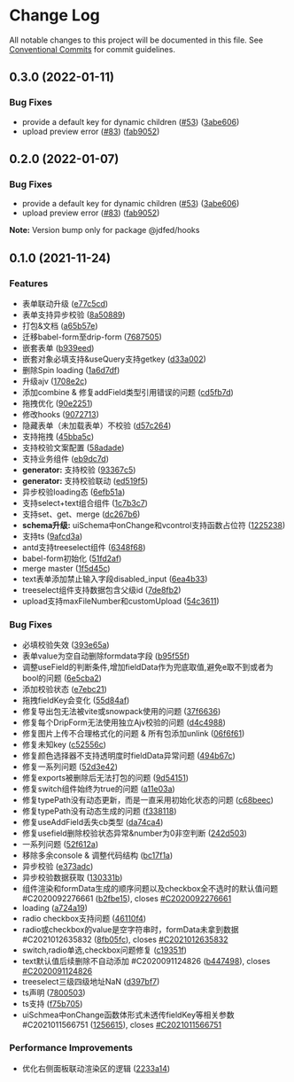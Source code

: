 # Change Log

All notable changes to this project will be documented in this file.
See [Conventional Commits](https://conventionalcommits.org) for commit guidelines.

## 0.3.0 (2022-01-11)


### Bug Fixes

* provide a default key for dynamic children ([#53](https://github.com/jdfed/drip-form/issues/53)) ([3abe606](https://github.com/jdfed/drip-form/commit/3abe6068e20d2d567426eb7ee637e2b6a0c93af5))
* upload preview error ([#83](https://github.com/jdfed/drip-form/issues/83)) ([fab9052](https://github.com/jdfed/drip-form/commit/fab90527dbedca35cc2119bca93106f9fa58ee28))



## 0.2.0 (2022-01-07)


### Bug Fixes

* provide a default key for dynamic children ([#53](https://github.com/jdfed/drip-form/issues/53)) ([3abe606](https://github.com/jdfed/drip-form/commit/3abe6068e20d2d567426eb7ee637e2b6a0c93af5))
* upload preview error ([#83](https://github.com/jdfed/drip-form/issues/83)) ([fab9052](https://github.com/jdfed/drip-form/commit/fab90527dbedca35cc2119bca93106f9fa58ee28))





**Note:** Version bump only for package @jdfed/hooks





## 0.1.0 (2021-11-24)


### Features

* 表单联动升级 ([e77c5cd](https://github.com/jdfed/drip-form/commit/e77c5cda7e7f89dcab9b624f2e81a95f15412bee))
* 表单支持异步校验 ([8a50889](https://github.com/jdfed/drip-form/commit/8a50889e6ce05977308c76d2daf9f18408c4f8e3))
* 打包&文档 ([a65b57e](https://github.com/jdfed/drip-form/commit/a65b57e1fa390dc38d1bd3d9a5cb2c98f446744f))
* 迁移babel-form至drip-form ([7687505](https://github.com/jdfed/drip-form/commit/768750518a8fdd9de93234fb8fbd5fc1cbd555b6))
* 嵌套表单 ([b939eed](https://github.com/jdfed/drip-form/commit/b939eed9bf23db5efa9a6c8177a24b397f4e8ba8))
* 嵌套对象必填支持&useQuery支持getkey ([d33a002](https://github.com/jdfed/drip-form/commit/d33a002567c7061ee28f5063738cba71c53872bf))
* 删除Spin loading ([1a6d7df](https://github.com/jdfed/drip-form/commit/1a6d7df9e638d49bb3b938c2bbc46fb274bb6ea3))
* 升级ajv ([1708e2c](https://github.com/jdfed/drip-form/commit/1708e2c8ad8581a78be9923f194c494e2f970a4c))
* 添加combine & 修复addField类型引用错误的问题 ([cd5fb7d](https://github.com/jdfed/drip-form/commit/cd5fb7d73704739073f734dcd1ca384299ba2f67))
* 拖拽优化 ([90e2251](https://github.com/jdfed/drip-form/commit/90e22517082fe2a432bb443fc1961451da7b2ba0))
* 修改hooks ([9072713](https://github.com/jdfed/drip-form/commit/90727133557293e4a31d43470c2549b54b0a38d2))
* 隐藏表单（未加载表单）不校验 ([d57c264](https://github.com/jdfed/drip-form/commit/d57c264eb1bab35c7269445def82169e0ee73cf7))
* 支持拖拽 ([45bba5c](https://github.com/jdfed/drip-form/commit/45bba5c4f75a268b06310105b6865bb42f3eca39))
* 支持校验文案配置 ([58adade](https://github.com/jdfed/drip-form/commit/58adadebdb12233bd961ef5a0937240893b9eb5f))
* 支持业务组件 ([eb9dc7d](https://github.com/jdfed/drip-form/commit/eb9dc7dafdd78ebb2fbbc375d73b0530b066b6e3))
* **generator:** 支持校验 ([93367c5](https://github.com/jdfed/drip-form/commit/93367c5d965007638b51653459f1faeff9d637c5))
* **generator:** 支持校验联动 ([ed519f5](https://github.com/jdfed/drip-form/commit/ed519f559ea5ceb0524787f6a8e343fbe845024b))
* 异步校验loading态 ([6efb51a](https://github.com/jdfed/drip-form/commit/6efb51ad5f75a4a14b41a7b460eb51438d6807f2))
* 支持select+text组合组件 ([1c7b3c7](https://github.com/jdfed/drip-form/commit/1c7b3c78046c7b2a4397980e7712035c6d450707))
* 支持set、get、merge ([dc267b6](https://github.com/jdfed/drip-form/commit/dc267b6a23d7d9a8b5bf3edff303adfed7a98056))
* **schema升级:** uiSchema中onChange和vcontrol支持函数占位符 ([1225238](https://github.com/jdfed/drip-form/commit/122523861064dee2fa4a5e077a0d41bf5c76f1fe))
* 支持ts ([9afcd3a](https://github.com/jdfed/drip-form/commit/9afcd3ae3d4f4407f2bd4347bc1e182bee0ccbb8))
* antd支持treeselect组件 ([6348f68](https://github.com/jdfed/drip-form/commit/6348f68e4292abf91a410c839376b98cd85f05bb))
* babel-form初始化 ([51fd2af](https://github.com/jdfed/drip-form/commit/51fd2af04a66c1d84970a8060174e20b0d859746))
* merge master ([1f5d45c](https://github.com/jdfed/drip-form/commit/1f5d45ce1cdd7b86a80cd049631eb9d46a6310e7))
* text表单添加禁止输入字段disabled_input ([6ea4b33](https://github.com/jdfed/drip-form/commit/6ea4b330d99b9331975fdc6a7c93dec55c39c199))
* treeselect组件支持数据包含父级id ([7de8fb2](https://github.com/jdfed/drip-form/commit/7de8fb2eef59175babb7aabef8fec2ba8b64d4b4))
* upload支持maxFileNumber和customUpload ([54c3611](https://github.com/jdfed/drip-form/commit/54c361148e66e65ea0ec505b2bf6cb059048eba2))


### Bug Fixes

* 必填校验失效 ([393e65a](https://github.com/jdfed/drip-form/commit/393e65a964594430a5f856e6cbba605cbe414693))
* 表单value为空自动删除formdata字段 ([b95f55f](https://github.com/jdfed/drip-form/commit/b95f55fad1260ed6ab69e62f4bd8376d89c925e2))
* 调整useField的判断条件,增加fieldData作为兜底取值,避免e取不到或者为bool的问题 ([6e5cba2](https://github.com/jdfed/drip-form/commit/6e5cba2f77f1f34e81ef2d7f96125e8c92587a86))
* 添加校验状态 ([e7ebc21](https://github.com/jdfed/drip-form/commit/e7ebc21b1805bcfb0b489bd23e1b07cba92e5672))
* 拖拽fieldKey会变化 ([55d84af](https://github.com/jdfed/drip-form/commit/55d84af09dad8ffa574a1e18d7db4a364e716e56))
* 修复导出包无法被vite或snowpack使用的问题 ([37f6636](https://github.com/jdfed/drip-form/commit/37f6636124ecd3223eac7152fb19a4accf2c5ca8))
* 修复每个DripForm无法使用独立Ajv校验的问题 ([d4c4988](https://github.com/jdfed/drip-form/commit/d4c4988c0eb530c285a82072272af9ba77446cfd))
* 修复图片上传不合理格式化的问题 & 所有包添加unlink ([06f6f61](https://github.com/jdfed/drip-form/commit/06f6f61515828c7bcf1718f3d5118a72ca750a93))
* 修复未知key ([c52556c](https://github.com/jdfed/drip-form/commit/c52556c17d71fe7f838578331d6627a9691fc230))
* 修复颜色选择器不支持透明度时fieldData异常问题 ([494b67c](https://github.com/jdfed/drip-form/commit/494b67ce34cc5b94476e7b1507cfc102dbace5b3))
* 修复一系列问题 ([52d3e42](https://github.com/jdfed/drip-form/commit/52d3e4258f962958189f1c8ced9b8c20dcf24653))
* 修复exports被删除后无法打包的问题 ([9d54151](https://github.com/jdfed/drip-form/commit/9d54151a8445fd0b7849b1ce2f806f4db8ef07a1))
* 修复switch组件始终为true的问题 ([a11e03a](https://github.com/jdfed/drip-form/commit/a11e03a2bdf588f1bd86fc4f515c4dd21f51b94f))
* 修复typePath没有动态更新，而是一直采用初始化状态的问题 ([c68beec](https://github.com/jdfed/drip-form/commit/c68beecdd5b1c7df3096a4dae01e2bcac560925d))
* 修复typePath没有动态生成的问题 ([f338118](https://github.com/jdfed/drip-form/commit/f338118011f394e74975a73d09f7168ef4e7692a))
* 修复useAddField丢失cb类型 ([da74ca4](https://github.com/jdfed/drip-form/commit/da74ca44a10ecea064aacd4cf2cef9d7f46a0e3d))
* 修复usefield删除校验状态异常&number为0非空判断 ([242d503](https://github.com/jdfed/drip-form/commit/242d50319875eb007440e36800e08158aef8022b))
* 一系列问题 ([52f612a](https://github.com/jdfed/drip-form/commit/52f612a37c20c55ae5957365aa249e9ffff96db3))
* 移除多余console & 调整代码结构 ([bc17f1a](https://github.com/jdfed/drip-form/commit/bc17f1aca8e9e5dfdbca23ea01d51af869dfd056))
* 异步校验 ([e373adc](https://github.com/jdfed/drip-form/commit/e373adc96638776053c33e231415029e509777d8))
* 异步校验数据获取 ([130331b](https://github.com/jdfed/drip-form/commit/130331b8f7c98bc9c5eb34057146216783df82d0))
* 组件渲染和formData生成的顺序问题以及checkbox全不选时的默认值问题 #C2020092276661 ([b2fbe15](https://github.com/jdfed/drip-form/commit/b2fbe15e5719a8c3a3de5ba7264ce5efe847a7c1)), closes [#C2020092276661](https://github.com/jdfed/drip-form/issues/C2020092276661)
* loading ([a724a19](https://github.com/jdfed/drip-form/commit/a724a19b1f085d3cf5d14de2ed3d145ddada4f5c))
* radio checkbox支持问题 ([46110f4](https://github.com/jdfed/drip-form/commit/46110f4a5ffc2149bdadbaa1c0fffb72e3a9d410))
* radio或checkbox的value是空字符串时，formData未拿到数据 #C2021012635832 ([8fb05fc](https://github.com/jdfed/drip-form/commit/8fb05fc62c034fb854e7b7fd32667c9d7e78c664)), closes [#C2021012635832](https://github.com/jdfed/drip-form/issues/C2021012635832)
* switch,radio单选,checkbox问题修复 ([c19351f](https://github.com/jdfed/drip-form/commit/c19351f664386d2969bf8615befaad66ccc4eadf))
* text默认值后续删除不自动添加 #C2020091124826 ([b447498](https://github.com/jdfed/drip-form/commit/b4474984fe79a812525ac4ec1e79d08b5b9c3e7e)), closes [#C2020091124826](https://github.com/jdfed/drip-form/issues/C2020091124826)
* treeselect三级四级地址NaN ([d397bf7](https://github.com/jdfed/drip-form/commit/d397bf70ae5f91d886304951eb19191542171dfb))
* ts声明 ([7800503](https://github.com/jdfed/drip-form/commit/7800503addeaf8b2a75ac8fd205934d00a0c8479))
* ts支持 ([f75b705](https://github.com/jdfed/drip-form/commit/f75b705eaa00890bcd9c7f442c5521e770b16849))
* uiSchmea中onChange函数体形式未透传fieldKey等相关参数 #C2021011566751 ([1256615](https://github.com/jdfed/drip-form/commit/1256615ad9e560946fa86e9ac0fe0402bb481cee)), closes [#C2021011566751](https://github.com/jdfed/drip-form/issues/C2021011566751)


### Performance Improvements

* 优化右侧面板联动渲染区的逻辑 ([2233a14](https://github.com/jdfed/drip-form/commit/2233a1472d630df83da6984fcdba0f52a93ccfaa))
